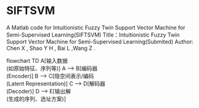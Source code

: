 # SIFTSVM
A Matlab code for Intuitionistic Fuzzy Twin Support Vector Machine for Semi-Supervised Learning(SIFTSVM)
Title：Intuitionistic Fuzzy Twin Support Vector Machine for Semi-Supervised Learning(Submited) 
Author: Chen X  , Shao Y H , Bai L ,Wang Z . 

flowchart TD
    A[输入数据<br/>(如原始特征、序列等)]
    A --> B[编码器<br/>(Encoder)]
    B --> C[隐空间表示/编码<br/>(Latent Representation)]
    C --> D[解码器<br/>(Decoder)]
    D --> E[输出解<br/>(生成的序列、选址方案)]
